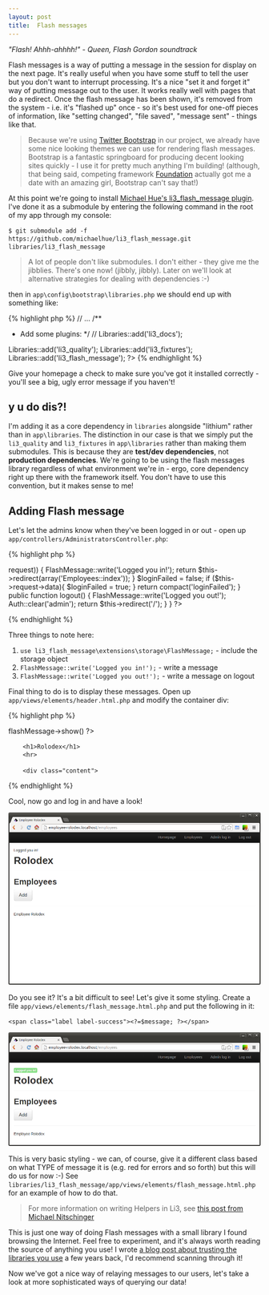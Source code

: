 ```yaml
---
layout: post
title:  Flash messages
---
```


_"Flash! Ahhh-ahhhh!" - Queen, Flash Gordon soundtrack_

Flash messages is a way of putting a message in the session for display on the next page. It's really useful when you have some stuff to tell the user but you don't want to interrupt processing. It's a nice "set it and forget it" way of putting message out to the user. It works really well with pages that do a redirect. Once the flash message has been shown, it's removed from the system - i.e. it's "flashed up" once - so it's best used for one-off pieces of information, like "setting changed", "file saved", "message sent" - things like that.

> Because we're using [Twitter Bootstrap](http://getbootstrap.com) in our project, we already have some nice looking themes we can use for rendering flash messages. Bootstrap is a fantastic springboard for producing decent looking sites quickly - I use it for pretty much anything I'm building! (although, that being said, competing framework [Foundation](http://foundation.zurb.com/) actually got me a date with an amazing girl, Bootstrap can't say that!)

At this point we're going to install [Michael Hue's li3_flash_message plugin](https://github.com/michaelhue/li3_flash_message). I've done it as a submodule by entering the following command in the root of my app through my console:

    $ git submodule add -f https://github.com/michaelhue/li3_flash_message.git libraries/li3_flash_message

> A lot of people don't like submodules. I don't either - they give me the jibblies. There's one now! (jibbly, jibbly). Later on we'll look at alternative strategies for dealing with dependencies :-)

then in `app\config\bootstrap\libraries.php` we should end up with something like:

{% highlight php %}
// ...
/**
 * Add some plugins:
 */
// Libraries::add('li3_docs');

Libraries::add('li3_quality');
Libraries::add('li3_fixtures');
Libraries::add('li3_flash_message');
?>
{% endhighlight %}

Give your homepage a check to make sure you've got it installed correctly - you'll see a big, ugly error message if you haven't!

## y u do dis?!

I'm adding it as a core dependency in `libraries` alongside "lithium" rather than in `app\libraries`. The distinction in our case is that we simply put the `li3_quality` and `li3_fixtures` in `app\libraries` rather than making them submodules. This is because they are **test/dev dependencies**, not **production dependencies**. We're going to be using the flash messages library regardless of what environment we're in - ergo, core dependency right up there with the framework itself. You don't have to use this convention, but it makes sense to me!

## Adding Flash message

Let's let the admins know when they've been logged in or out - open up `app/controllers/AdministratorsController.php`:

{% highlight php %}
<?php
namespace app\controllers;

use lithium\security\Auth;
use li3_flash_message\extensions\storage\FlashMessage;

class AdministratorsController extends \lithium\action\Controller {
	public function login() {
		if (Auth::check('admin', $this->request)) {
            FlashMessage::write('Logged you in!');
			return $this->redirect(array('Employees::index'));
		}

		$loginFailed = false;
		if ($this->request->data){
			$loginFailed = true;
		}
		return compact('loginFailed');
	}

	public function logout() {
        FlashMessage::write('Logged you out!');
		Auth::clear('admin');
		return $this->redirect('/');
	}
}
?>
{% endhighlight %}

Three things to note here:

1. `use li3_flash_message\extensions\storage\FlashMessage;` - include the storage object
2. `FlashMessage::write('Logged you in!');` - write a message
3. `FlashMessage::write('Logged you out!');` - write a message on logout

Final thing to do is to display these messages. Open up `app/views/elements/header.html.php` and modify the container div:

{% highlight php %}
<?php
<!-- ... -->
    <div class="container">
        
        <?= $this->flashMessage->show() ?>
        
        <h1>Rolodex</h1>
        <hr>

        <div class="content">
{% endhighlight %}

Cool, now go and log in and have a look!

![Basic flash message](images/flash-plain.png)

Do you see it? It's a bit difficult to see! Let's give it some styling. Create a file `app/views/elements/flash_message.html.php` and put the following in it:

    <span class="label label-success"><?=$message; ?></span>

![Styled](images/flash-styled.png)

This is very basic styling - we can, of course, give it a different class based on what TYPE of message it is (e.g. red for errors and so forth) but this will do us for now :-) See `libraries/li3_flash_message/app/views/elements/flash_message.html.php` for an example of how to do that.

> For more information on writing Helpers in Li3, see [this post from Michael Nitschinger](http://nitschinger.at/Write-your-own-Helper-with-Lithium)

This is just one way of doing Flash messages with a small library I found browsing the Internet. Feel free to experiment, and it's always worth reading the source of anything you use! I wrote [a blog post about trusting the libraries you use](http://www.boxuk.com/blog/trusting-the-libraries-you-use/) a few years back, I'd recommend scanning through it!

Now we've got a nice way of relaying messages to our users, let's take a look at more sophisticated ways of querying our data!